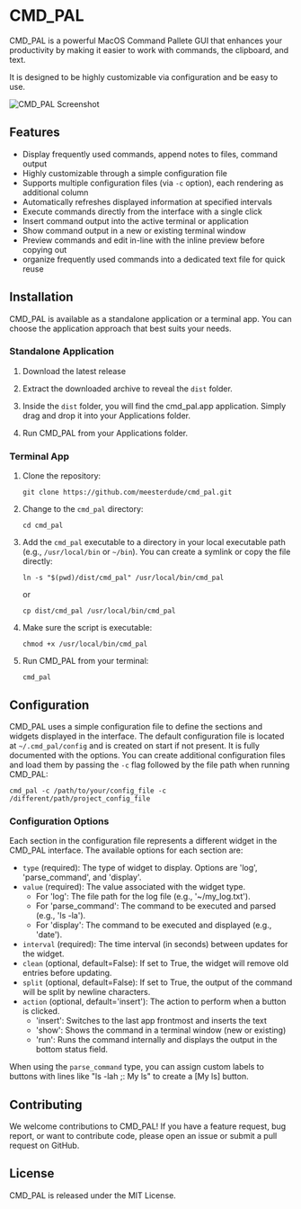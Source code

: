 # CMD_PAL

CMD_PAL is a powerful MacOS Command Pallete GUI that enhances your productivity by making it easier to work with commands, the clipboard, and text.

It is designed to be highly customizable via configuration and be easy to use.

![CMD_PAL Screenshot](screenshot.png)

## Features

- Display frequently used commands, append notes to files, command output
- Highly customizable through a simple configuration file
- Supports multiple configuration files (via `-c` option), each rendering as additional column 
- Automatically refreshes displayed information at specified intervals
- Execute commands directly from the interface with a single click
- Insert command output into the active terminal or application
- Show command output in a new or existing terminal window
- Preview commands and edit in-line with the inline preview before copying out
- organize frequently used commands into a dedicated text file for quick reuse

## Installation

CMD_PAL is available as a standalone application or a terminal app. You can choose the application approach that best suits your needs.

### Standalone Application

1. Download the latest release

2. Extract the downloaded archive to reveal the `dist` folder.

3. Inside the `dist` folder, you will find the cmd_pal.app application. Simply drag and drop it into your Applications folder.

4. Run CMD_PAL from your Applications folder.

### Terminal App

1. Clone the repository:

   ```
   git clone https://github.com/meesterdude/cmd_pal.git
   ```

2. Change to the `cmd_pal` directory:

   ```
   cd cmd_pal
   ```


4. Add the `cmd_pal` executable to a directory in your local executable path (e.g., `/usr/local/bin` or `~/bin`). You can create a symlink or copy the file directly:

   ```
   ln -s "$(pwd)/dist/cmd_pal" /usr/local/bin/cmd_pal
   ```

   or

   ```
   cp dist/cmd_pal /usr/local/bin/cmd_pal
   ```

5. Make sure the script is executable:

   ```
   chmod +x /usr/local/bin/cmd_pal
   ```

6. Run CMD_PAL from your terminal:

   ```
   cmd_pal
   ```

## Configuration

CMD_PAL uses a simple configuration file to define the sections and widgets displayed in the interface. The default configuration file is located at 
`~/.cmd_pal/config` and is created on start if not present. It is fully documented with the options.  You can create additional configuration files and load them by passing the `-c` flag followed by the file path when running CMD_PAL:

```
cmd_pal -c /path/to/your/config_file -c /different/path/project_config_file
```

### Configuration Options

Each section in the configuration file represents a different widget in the CMD_PAL interface. The available options for each section are:

- `type` (required): The type of widget to display. Options are 'log', 'parse_command', and 'display'.
- `value` (required): The value associated with the widget type.
  - For 'log': The file path for the log file (e.g., '~/my_log.txt').
  - For 'parse_command': The command to be executed and parsed (e.g., 'ls -la').
  - For 'display': The command to be executed and displayed (e.g., 'date').
- `interval` (required): The time interval (in seconds) between updates for the widget.
- `clean` (optional, default=False): If set to True, the widget will remove old entries before updating.
- `split` (optional, default=False): If set to True, the output of the command will be split by newline characters.
- `action` (optional, default='insert'): The action to perform when a button is clicked.
  - 'insert': Switches to the last app frontmost and inserts the text
  - 'show': Shows the command in a terminal window (new or existing)
  - 'run': Runs the command internally and displays the output in the bottom status field.

When using the `parse_command` type, you can assign custom labels to buttons with lines like "ls -lah ;: My ls" to create a [My ls] button.

## Contributing

We welcome contributions to CMD_PAL! If you have a feature request, bug report, or want to contribute code, please open an issue or submit a pull request on 
GitHub.

## License

CMD_PAL is released under the MIT License. 